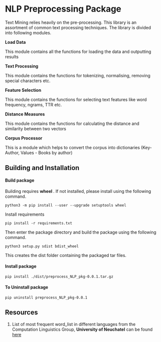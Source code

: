 # NLP Preprocessing Package
Text Mining relies heavily on the pre-processing. This library is an assortment of common text processing techniques. 
The library is divided into following modules.


<p> <b> Load Data </b>
<p> This module contains all the functions for loading the data and outputting results

<p> <b> Text Processing</b>
<p> This module contains the functions for tokenizing, normalising, removing special characters etc.

<p> <b> Feature Selection	</b>
<p> This module contains the functions for selecting text features like word frequency, ngrams, TTR etc.

<p> <b> Distance Measures	</b>
<p> This module contains the functions for calculating the distance and similarity between two vectors

<p> <b> Corpus Processor </b>
<p> This is a module which helps to convert the corpus into dictionaries (Key- Author, Values - Books by author)


## Building and Installation

#### Build package
Building requires <b> wheel </b>. If not installed, please install using the following command.

```python3 -m pip install --user --upgrade setuptools wheel```

Install requirements

```pip install -r requirements.txt```

Then enter the package directory and build the package using the following command.

```python3 setup.py sdist bdist_wheel```

This creates the dist folder containing the packaged tar files.

#### Install package

```pip install ./dist/preprocess_NLP_pkg-0.0.1.tar.gz```

#### To Uninstall package

```pip uninstall preprocess_NLP_pkg-0.0.1```

## Resources
1. List of most frequent word_list in different languages from the Computation Linguistics Group, **University of Neuchatel**  can be found [here](http://members.unine.ch/jacques.savoy/clef/)